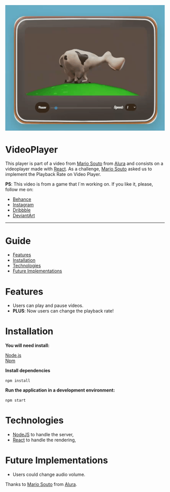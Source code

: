 <p align="center">
   <img src=".github/preview.gif""  alt="Preview from VideoPlayer"/>
</p>

# VideoPlayer

This player is part of a video from [Mario Souto](https://www.linkedin.com/in/omariosouto/) from [Alura](https://www.alura.com.br/) and consists on a videoplayer made with [React](https://reactjs.org). As a challenge, [Mario Souto](https://www.linkedin.com/in/omariosouto/) asked us to implement the Playback Rate on Video Player.

**PS**: This video is from a game that I´m working on. If you like it, please, follow me on:

* [Behance](https://www.behance.net/cledman)
* [Instagram](https://www.instagram.com/cledman.art/)
* [Dribbble](https://dribbble.com/cledman)
* [DeviantArt](https://www.deviantart.com/cledman)

---

# Guide

* [Features](#features)
* [Installation](#installation)
* [Technologies](#technologies)
* [Future Implementations](#future-implementations)


# Features

*  Users can play and pause vídeos.
*  **PLUS**: Now users can change the playback rate!


# Installation

**You will need install:**

 [Node.js](https://nodejs.org/en/download/) <br />
 [Npm](https://www.npmjs.com/) 

**Install dependencies**

```npm install```

**Run the application in a development environment:**

```npm start```

# Technologies

* [NodeJS](https://nodejs.org/en/) to handle the server, 
* [React](https://reactjs.org) to handle the rendering, 

# Future Implementations

*  Users could change audio volume.

Thanks to [Mario Souto](https://www.linkedin.com/in/omariosouto/) from [Alura](https://www.alura.com.br/).
##


